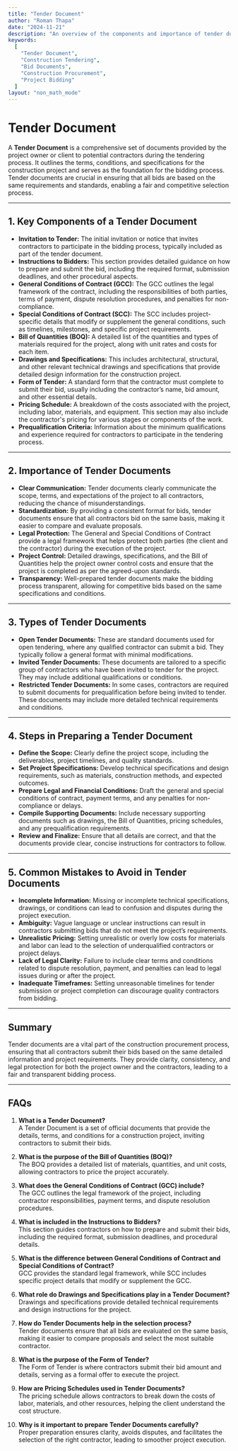 ```yaml
---
title: "Tender Document"
author: "Roman Thapa"
date: "2024-11-21"
description: "An overview of the components and importance of tender documents in the construction procurement process."
keywords:
  [
    "Tender Document",
    "Construction Tendering",
    "Bid Documents",
    "Construction Procurement",
    "Project Bidding"
  ]
layout: "non_math_mode"
---
```


# Tender Document

A **Tender Document** is a comprehensive set of documents provided by the project owner or client to potential contractors during the tendering process. It outlines the terms, conditions, and specifications for the construction project and serves as the foundation for the bidding process. Tender documents are crucial in ensuring that all bids are based on the same requirements and standards, enabling a fair and competitive selection process.

---

## 1. **Key Components of a Tender Document**

   - **Invitation to Tender:** The initial invitation or notice that invites contractors to participate in the bidding process, typically included as part of the tender document.
   - **Instructions to Bidders:** This section provides detailed guidance on how to prepare and submit the bid, including the required format, submission deadlines, and other procedural aspects.
   - **General Conditions of Contract (GCC):** The GCC outlines the legal framework of the contract, including the responsibilities of both parties, terms of payment, dispute resolution procedures, and penalties for non-compliance.
   - **Special Conditions of Contract (SCC):** The SCC includes project-specific details that modify or supplement the general conditions, such as timelines, milestones, and specific project requirements.
   - **Bill of Quantities (BOQ):** A detailed list of the quantities and types of materials required for the project, along with unit rates and costs for each item.
   - **Drawings and Specifications:** This includes architectural, structural, and other relevant technical drawings and specifications that provide detailed design information for the construction project.
   - **Form of Tender:** A standard form that the contractor must complete to submit their bid, usually including the contractor’s name, bid amount, and other essential details.
   - **Pricing Schedule:** A breakdown of the costs associated with the project, including labor, materials, and equipment. This section may also include the contractor's pricing for various stages or components of the work.
   - **Prequalification Criteria:** Information about the minimum qualifications and experience required for contractors to participate in the tendering process.

---

## 2. **Importance of Tender Documents**

   - **Clear Communication:** Tender documents clearly communicate the scope, terms, and expectations of the project to all contractors, reducing the chance of misunderstandings.
   - **Standardization:** By providing a consistent format for bids, tender documents ensure that all contractors bid on the same basis, making it easier to compare and evaluate proposals.
   - **Legal Protection:** The General and Special Conditions of Contract provide a legal framework that helps protect both parties (the client and the contractor) during the execution of the project.
   - **Project Control:** Detailed drawings, specifications, and the Bill of Quantities help the project owner control costs and ensure that the project is completed as per the agreed-upon standards.
   - **Transparency:** Well-prepared tender documents make the bidding process transparent, allowing for competitive bids based on the same specifications and conditions.

---

## 3. **Types of Tender Documents**

   - **Open Tender Documents:** These are standard documents used for open tendering, where any qualified contractor can submit a bid. They typically follow a general format with minimal modifications.
   - **Invited Tender Documents:** These documents are tailored to a specific group of contractors who have been invited to tender for the project. They may include additional qualifications or conditions.
   - **Restricted Tender Documents:** In some cases, contractors are required to submit documents for prequalification before being invited to tender. These documents may include more detailed technical requirements and conditions.

---

## 4. **Steps in Preparing a Tender Document**

   - **Define the Scope:** Clearly define the project scope, including the deliverables, project timelines, and quality standards.
   - **Set Project Specifications:** Develop technical specifications and design requirements, such as materials, construction methods, and expected outcomes.
   - **Prepare Legal and Financial Conditions:** Draft the general and special conditions of contract, payment terms, and any penalties for non-compliance or delays.
   - **Compile Supporting Documents:** Include necessary supporting documents such as drawings, the Bill of Quantities, pricing schedules, and any prequalification requirements.
   - **Review and Finalize:** Ensure that all details are correct, and that the documents provide clear, concise instructions for contractors to follow. 

---

## 5. **Common Mistakes to Avoid in Tender Documents**

   - **Incomplete Information:** Missing or incomplete technical specifications, drawings, or conditions can lead to confusion and disputes during the project execution.
   - **Ambiguity:** Vague language or unclear instructions can result in contractors submitting bids that do not meet the project’s requirements.
   - **Unrealistic Pricing:** Setting unrealistic or overly low costs for materials and labor can lead to the selection of underqualified contractors or project delays.
   - **Lack of Legal Clarity:** Failure to include clear terms and conditions related to dispute resolution, payment, and penalties can lead to legal issues during or after the project.
   - **Inadequate Timeframes:** Setting unreasonable timelines for tender submission or project completion can discourage quality contractors from bidding.

---

## Summary

Tender documents are a vital part of the construction procurement process, ensuring that all contractors submit their bids based on the same detailed information and project requirements. They provide clarity, consistency, and legal protection for both the project owner and the contractors, leading to a fair and transparent bidding process.

---

## FAQs

1. **What is a Tender Document?**  
   A Tender Document is a set of official documents that provide the details, terms, and conditions for a construction project, inviting contractors to submit their bids.

2. **What is the purpose of the Bill of Quantities (BOQ)?**  
   The BOQ provides a detailed list of materials, quantities, and unit costs, allowing contractors to price the project accurately.

3. **What does the General Conditions of Contract (GCC) include?**  
   The GCC outlines the legal framework of the project, including contractor responsibilities, payment terms, and dispute resolution procedures.

4. **What is included in the Instructions to Bidders?**  
   This section guides contractors on how to prepare and submit their bids, including the required format, submission deadlines, and procedural details.

5. **What is the difference between General Conditions of Contract and Special Conditions of Contract?**  
   GCC provides the standard legal framework, while SCC includes specific project details that modify or supplement the GCC.

6. **What role do Drawings and Specifications play in a Tender Document?**  
   Drawings and specifications provide detailed technical requirements and design instructions for the project.

7. **How do Tender Documents help in the selection process?**  
   Tender documents ensure that all bids are evaluated on the same basis, making it easier to compare proposals and select the most suitable contractor.

8. **What is the purpose of the Form of Tender?**  
   The Form of Tender is where contractors submit their bid amount and details, serving as a formal offer to execute the project.

9. **How are Pricing Schedules used in Tender Documents?**  
   The pricing schedule allows contractors to break down the costs of labor, materials, and other resources, helping the client understand the cost structure.

10. **Why is it important to prepare Tender Documents carefully?**  
    Proper preparation ensures clarity, avoids disputes, and facilitates the selection of the right contractor, leading to smoother project execution.
